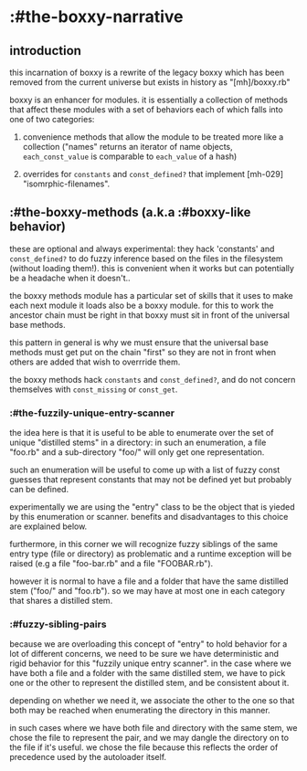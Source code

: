 # :#the-boxxy-narrative

## introduction

this incarnation of boxxy is a rewrite of the legacy boxxy which has been
removed from the current universe but exists in history as "[mh]/boxxy.rb"

boxxy is an enhancer for modules. it is essentially a collection of methods
that affect these modules with a set of behaviors each of which falls into
one of two categories:

1) convenience methods that allow the module to be treated more like a
   collection ("names" returns an iterator of name objects,
  `each_const_value` is comparable to `each_value` of a hash)

2) overrides for `constants` and `const_defined?` that implement
   [mh-029] "isomrphic-filenames".


## :#the-boxxy-methods (a.k.a :#boxxy-like behavior)

these are optional and always experimental: they hack 'constants' and
`const_defined?` to do fuzzy inference based on the files in the filesystem
(without loading them!). this is convenient when it works but can potentially
be a headache when it doesn't..

the boxxy methods module has a particular set of skills that it uses to make
each next module it loads also be a boxxy module. for this to work the
ancestor chain must be right in that boxxy must sit in front of the universal
base methods.

this pattern in general is why we must ensure that the universal base methods
must get put on the chain "first" so they are not in front when others are
added that wish to overrride them.

the boxxy methods hack `constants` and `const_defined?`, and do not concern
themselves with `const_missing` or `const_get`.


### :#the-fuzzily-unique-entry-scanner

the idea here is that it is useful to be able to enumerate over the set
of unique "distilled stems" in a directory: in such an enumeration, a file
"foo.rb" and a sub-directory "foo/" will only get one representation.

such an enumeration will be useful to come up with a list of fuzzy const
guesses that represent constants that may not be defined yet but probably
can be defined.

experimentally we are using the "entry" class to be the object that is
yieded by this enumeration or scanner. benefits and disadvantages to this
choice are explained below.

furthermore, in this corner we will recognize fuzzy siblings of the same
entry type (file or directory) as problematic and a runtime exception
will be raised (e.g a file "foo-bar.rb" and a file "FOOBAR.rb").

however it is normal to have a file and a folder that have the same distilled
stem ("foo/" and "foo.rb"). so we may have at most one in each category that
shares a distilled stem.


### :#fuzzy-sibling-pairs

because we are overloading this concept of "entry" to hold behavior for a lot
of different concerns, we need to be sure we have deterministic and rigid
behavior for this "fuzzily unique entry scanner". in the case where we have
both a file and a folder with the same distilled stem, we have to pick one
or the other to represent the distilled stem, and be consistent about it.

depending on whether we need it, we associate the other to the one so that
both may be reached when enumerating the directory in this manner.

in such cases where we have both file and directory with the same stem,
we chose the file to represent the pair, and we may dangle the directory
on to the file if it's useful. we chose the file because this reflects the
order of precedence used by the autoloader itself.
